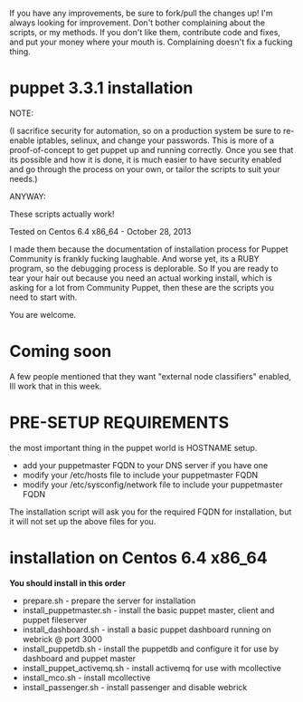 If you have any improvements, be sure to fork/pull the changes up! I'm always looking for improvement. Don't bother 
complaining about the scripts, or my methods. If you don't like them, contribute code and fixes, and put your money where your
mouth is. Complaining doesn't fix a fucking thing.

puppet 3.3.1 installation
======

NOTE:

(I sacrifice security for automation, so on a production system be sure to re-enable iptables, selinux, 
and change your passwords. This is more of a proof-of-concept to get puppet up and running correctly. Once you see
that its possible and how it is done, it is much easier to have security enabled and go through the process
on your own, or tailor the scripts to suit your needs.)

ANYWAY:

These scripts actually work!

Tested on Centos 6.4 x86_64 - October 28, 2013

I made them because the documentation of installation process for Puppet Community is frankly fucking laughable. 
And worse yet, its a RUBY program, so the debugging process is deplorable. So If you are ready to tear your hair 
out because you need an actual working install, which is asking for a lot from Community Puppet, then these 
are the scripts you need to start with.

You are welcome.

Coming soon
======
A few people mentioned that they want "external node classifiers" enabled, Ill work that in this week.

PRE-SETUP REQUIREMENTS
======

the most important thing in the puppet world is HOSTNAME setup.

- add your puppetmaster FQDN to your DNS server if you have one
- modify your /etc/hosts file to include your puppetmaster FQDN
- modify your /etc/sysconfig/network file to include your puppetmaster FQDN

The installation script will ask you for the required FQDN for installation, but it will not set up
the above files for you.

installation on Centos 6.4 x86_64
======

**You should install in this order**

- prepare.sh                  - prepare the server for installation
- install_puppetmaster.sh     - install the basic puppet master, client and puppet fileserver
- install_dashboard.sh        - install a basic puppet dashboard running on webrick @ port 3000
- install_puppetdb.sh         - install the puppetdb and configure it for use by dashboard and puppet master
- install_puppet_activemq.sh  - install activemq for use with mcollective
- install_mco.sh              - install mcollective
- install_passenger.sh        - install passenger and disable webrick
